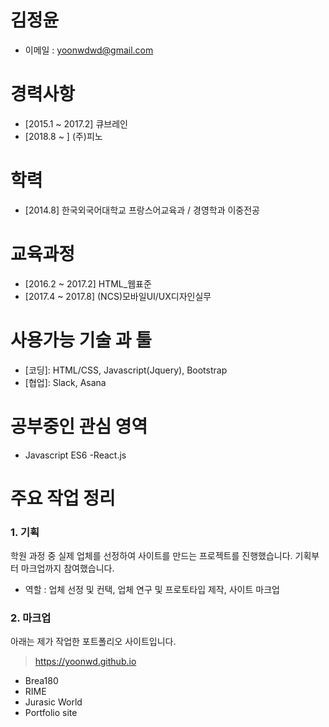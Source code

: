 # 김정윤 
- 이메일 : yoonwdwd@gmail.com
  
  
# 경력사항
- [2015.1 ~ 2017.2] 큐브레인
- [2018.8 ~ ] (주)피노


# 학력
- [2014.8] 한국외국어대학교 프랑스어교육과 / 경영학과 이중전공


# 교육과정
- [2016.2 ~ 2017.2] HTML_웹표준
- [2017.4 ~ 2017.8] (NCS)모바일UI/UX디자인실무


# 사용가능 기술 과 툴
- [코딩]: HTML/CSS, Javascript(Jquery), Bootstrap
- [협업]: Slack, Asana


# 공부중인 관심 영역
- Javascript ES6
-React.js


# 주요 작업 정리
### 1. 기획
 학원 과정 중 실제 업체를 선정하여 사이트를 만드는 프로젝트를 진행했습니다. 기획부터 마크업까지 참여했습니다.
- 역할 : 업체 선정 및 컨택, 업체 연구 및 프로토타입 제작, 사이트 마크업

 
### 2. 마크업
아래는 제가 작업한 포트폴리오 사이트입니다.
> <https://yoonwd.github.io>
- Brea180
- RIME
- Jurasic World 
- Portfolio site
